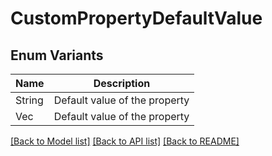 # CustomPropertyDefaultValue

## Enum Variants

| Name | Description |
|---- | -----|
| String | Default value of the property |
| Vec<String> | Default value of the property |

[[Back to Model list]](../README.md#documentation-for-models) [[Back to API list]](../README.md#documentation-for-api-endpoints) [[Back to README]](../README.md)


